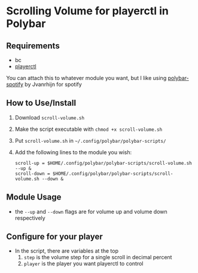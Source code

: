 # Scrolling Volume for playerctl in Polybar

## Requirements
 * bc
 * [playerctl](https://github.com/altdesktop/playerctl)

You can attach this to whatever module you want, but I like using
[polybar-spotify](https://github.com/Jvanrhijn/polybar-spotify)
by Jvanrhijn for spotify

## How to Use/Install

 1. Download `scroll-volume.sh`
 2. Make the script executable with `chmod +x scroll-volume.sh`
 3. Put `scroll-volume.sh` in `~/.config/polybar/polybar-scripts/`
 4. Add the following lines to the module you wish:

		scroll-up = $HOME/.config/polybar/polybar-scripts/scroll-volume.sh --up &
		scroll-down = $HOME/.config/polybar/polybar-scripts/scroll-volume.sh --down &

## Module Usage

* the `--up` and `--down` flags are for volume up and volume down respectively

## Configure for your player

* In the script, there are variables at the top
  1. `step` is the volume step for a single scroll in decimal percent
  2. `player` is the player you want playerctl to control

